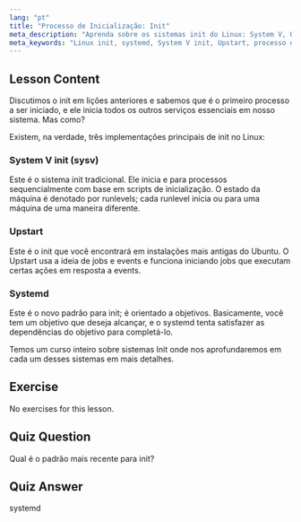 ```yaml
---
lang: "pt"
title: "Processo de Inicialização: Init"
meta_description: "Aprenda sobre os sistemas init do Linux: System V, Upstart e systemd. Entenda seus papéis no processo de inicialização e como eles gerenciam serviços. Comece sua jornada no Linux!"
meta_keywords: "Linux init, systemd, System V init, Upstart, processo de inicialização do Linux, tutorial de Linux, Linux para iniciantes, guia de Linux"
---
```


## Lesson Content

Discutimos o init em lições anteriores e sabemos que é o primeiro processo a ser iniciado, e ele inicia todos os outros serviços essenciais em nosso sistema. Mas como?

Existem, na verdade, três implementações principais de init no Linux:

### System V init (sysv)

Este é o sistema init tradicional. Ele inicia e para processos sequencialmente com base em scripts de inicialização. O estado da máquina é denotado por runlevels; cada runlevel inicia ou para uma máquina de uma maneira diferente.

### Upstart

Este é o init que você encontrará em instalações mais antigas do Ubuntu. O Upstart usa a ideia de jobs e events e funciona iniciando jobs que executam certas ações em resposta a events.

### Systemd

Este é o novo padrão para init; é orientado a objetivos. Basicamente, você tem um objetivo que deseja alcançar, e o systemd tenta satisfazer as dependências do objetivo para completá-lo.

Temos um curso inteiro sobre sistemas Init onde nos aprofundaremos em cada um desses sistemas em mais detalhes.

## Exercise

No exercises for this lesson.

## Quiz Question

Qual é o padrão mais recente para init?

## Quiz Answer

systemd
